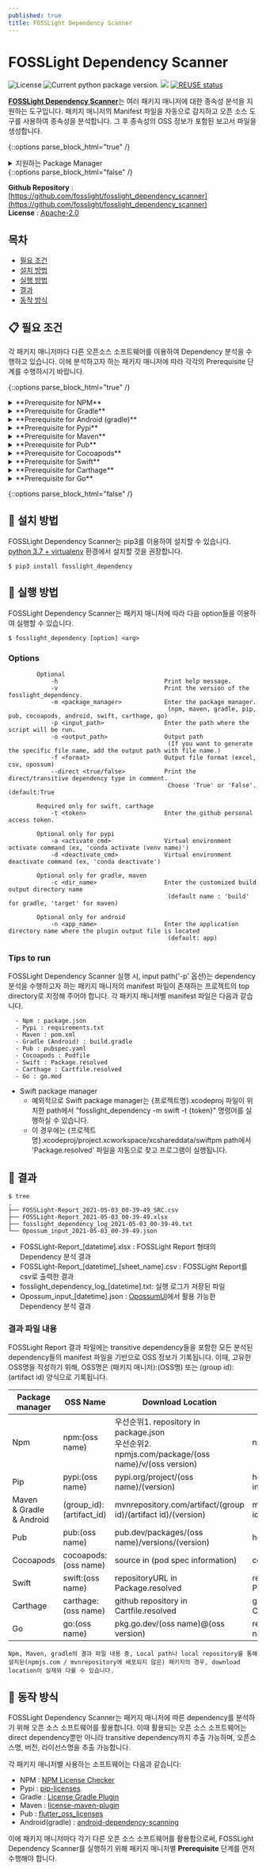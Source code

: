 ```yaml
---
published: true
title: FOSSLight Dependency Scanner
---
```

# FOSSLight Dependency Scanner

<img src="https://img.shields.io/pypi/l/fosslight_dependency" alt="License" /> <img src="https://img.shields.io/pypi/v/fosslight_dependency" alt="Current python package version." /> <img src="https://img.shields.io/pypi/pyversions/fosslight_dependency" /> [![REUSE status](https://api.reuse.software/badge/github.com/fosslight/fosslight_dependency_scanner)](https://api.reuse.software/info/github.com/fosslight/fosslight_dependency_scanner)
    
[**FOSSLight Dependency Scanner**](https://github.com/fosslight/fosslight_dependency_scanner)는 여러 패키지 매니저에 대한 종속성 분석을 지원하는 도구입니다. 패키지 매니저의 Manifest 파일을 자동으로 감지하고 오픈 소스 도구를 사용하여 종속성을 분석합니다. 그 후 종속성의 OSS 정보가 포함된 보고서 파일을 생성합니다. 

{::options parse_block_html="true" /}
<details>
<summary markdown="span">지원하는 Package Manager</summary>
- [Gradle](https://gradle.org/) (Java/Android)
- [Maven](http://maven.apache.org/) (Java)
- [NPM](https://www.npmjs.com/) (Node.js)
- [PIP](https://pip.pypa.io/) (Python)
- [Pub](https://pub.dev/) (Dart with flutter)
- [Cocoapods](https://cocoapods.org/) (Swift/Obj-C)
- [Swift](https://swift.org/package-manager/) (Swift)
- [Carthage](https://github.com/Carthage/Carthage) (Carthage)
- [Go](https://pkg.go.dev/) (Go)
</details>
{::options parse_block_html="false" /}

**Github Repository** : [https://github.com/fosslight/fosslight_dependency_scanner](https://github.com/fosslight/fosslight_dependency_scanner)  
**License** : [Apache-2.0](https://github.com/fosslight/fosslight_dependency_scanner/blob/main/LICENSE)

## 목차
  - [필요 조건](#-필요-조건)
  - [설치 방법](#-설치-방법)
  - [실행 방법](#-실행-방법)
  - [결과](#-결과)
  - [동작 방식](#-동작-방식)


## 📋 필요 조건
각 패키지 매니저마다 다른 오픈소스 소프트웨어를 이용하여 Dependency 분석을 수행하고 있습니다. 이에 분석하고자 하는 패키지 매니저에 따라 각각의 Prerequisite 단계를 수행하시기 바랍니다.

{::options parse_block_html="true" /}
<details>
<summary markdown="span">**Prerequisite for NPM**</summary>
1. Npm dependency 분석을 수행하기 위해 NPM License Checker를 설치합니다.
```
$ npm install -g license-checker
```
 > license-checker를 전역 패키지로 설치하기 위해서는, 반드시 '-g' option을 추가해 주어야 합니다. 만약 'sudo' 권한이 없는 경우, 다음 명령어를 통해 전역 모듈이 설치되는 기본 path를 변경하여 이용하실 수 있습니다.
```
$ npm set prefix ~/.npm
$ PATH=~/.npm/bin:$PATH
```

2. dependency를 설치하기 위해 다음 명령어를 실행합니다. (optional)
```
$ npm install
```
 > 아래 케이스 중 해당하는 경우, 이 단계는 skip 가능합니다.
 > - package.json 파일이 input directory에 존재하는 경우 : FOSSLight Dependency Scanner에서 자동으로 패키지 설치하여 실행 가능합니다.
 > - 이미 dependency들이 설치된 node_modules 디렉토리가 존재하는 경우 : node_modules폴더가 존재하는 path를 input directory로 설정하여 실행 가능합니다.
</details>

<details>
<summary markdown="span">**Prerequisite for Gradle**</summary>
1. 'build.gradle' 파일에 License Gradle Plugin을 추가합니다.
```
plugins {
    id 'com.github.hierynomus.license' version '0.15.0'
}
downloadLicenses {
    includeProjectDependencies = true
    dependencyConfiguration = 'runtimeClasspath'
}
```
 > 사용하는 gradle 버전이 4.6 또는 더 낮은 버전인 경우에는, dependencyConfiguration에 'runtimeClasspath' 대신 'runtime'을 추가합니다.

2. 'downloadLicenses' task를 실행합니다.
```
$ gradlew downloadLicenses
```
</details>

<details>
<summary markdown="span">**Prerequisite for Android (gradle)**</summary>
1. 'build.gradle' 파일에 android-dependency-scanning Plugin을 추가합니다.
```
buildscript {
    repositories {
        mavenCentral()
    }
    dependencies {
        classpath 'org.fosslight:android-dependency-scanning:1.0.0'
    }
}
```

2. 플러그인이 적용되는 app 디렉토리 내에 위치한 build.gradle 파일 내에 다음과 같이 추가합니다. 
```
apply plugin: 'org.fosslight'
```

3. 'generateLicenseTxt' task를 실행합니다.
```
$ gradlew generateLicenseTxt
```
</details>

<details>
<summary markdown="span">**Prerequisite for Pypi**</summary>
```tip
- 시스템 내 전역으로 설치된 파이썬 dependency로부터 분석하고자 하는 프로젝트 dependency를 분리하기 위해 가상환경을 설정하여 이용하기를 권장합니다.
- 만약 input path내 requirements.txt가 존재한다면, FOSSLight Dependency Scanner가 자동으로 dependency 설치하여 분석 실행 가능하므로, prerequisite단계는 skip합니다.
```

1. 가상환경을 생성하고 활성화합니다.
```
// virtualenv example
$ virtualenv -p /usr/bin/python3.7 venv
$ source venv/bin/activate
// conda example
$ conda create --name {venv name}
$ conda activate {venv name}
```
2. 가상환경 내 분석하고자 하는 프로젝트에서 사용된 패키지를 설치합니다.
3. FOSSLight Dependency Scanner 실행 시, '-a', '-d' 옵션을 이용하여 해당 가상환경 activate, deactivate 명령어를 추가합니다.
</details>

<details>
<summary markdown="span">**Prerequisite for Maven**</summary>
```tip
Maven의 경우, input directory에 pom.xml 파일이 존재하는 경우, plugin 추가 및 실행을 FOSSLight Dependency Scanner 내부에서 자동으로 수행하므로 다음은 skip하셔도 됩니다.
```
<ol>
<li>pom.xml 파일에 license-maven-plugin을 추가합니다.</li>
<pre>
&lt;project&gt;
  ...
  &lt;build&gt;
  ...
    &lt;plugins&gt;
    ...
      &lt;plugin&gt;
        &lt;groupId&gt;org.codehaus.mojo&lt;/groupId&gt;
        &lt;artifactId&gt;license-maven-plugin&lt;/artifactId&gt;
        &lt;version&gt;2.0.0&lt;/version&gt;
        &lt;executions&gt;
          &lt;execution&gt;
            &lt;id&gt;aggregate-download-licenses&lt;/id&gt;
            &lt;goals&gt;
              &lt;goal&gt;aggregate-download-licenses&lt;/goal&gt;
            &lt;/goals&gt;
          &lt;/execution&gt;
        &lt;/executions&gt;
      &lt;/plugin&gt;
    &lt;/plugins&gt;
    ...
  &lt;/build&gt;
  ...
&lt;/project&gt;
</pre>

<li>license-maven-plugin task를 실행합니다.</li>
<pre>
$ mvnw license:aggregate-download-licenses
</pre>
</ol>
</details>

<details>
<summary markdown="span">**Prerequisite for Pub**</summary>
> FOSSLight Dependency Scanner 실행하는 환경에서 flutter pub 명령어 사용 가능하지 않은 경우,  flutter pub 사용 가능한 환경에서 미리 아래 과정을 수행하시기 바랍니다.
1. pubspec.yaml 파일 내 dev_dependencies에 flutter_oss_licenses 2.0.1버전을 추가합니다. (optional)
```
dev_dependencies:
  flutter_oss_licenses: ^2.0.1
```
2. 다음 명령어를 통해 flutter_oss_licenses를 실행합니다. (optional)
```
$ flutter pub get
$ flutter pub deps --no-dev > tmp_no_deps_result.txt
$ flutter pub run flutter_oss_licenses:generate.dart -o tmp_flutter_oss_licenses.json --json
```
3. 2번 수행 결과에서 생성된 파일이 존재하는 path에서 FOSSLight Dependency Scanner를 실행합니다.
</details>

<details>
<summary markdown="span">**Prerequisite for Cocoapods**</summary>
1. Podfile을 통해 pod package를 설치합니다.
```
$ pod install
```
</details>

<details>
<summary markdown="span">**Prerequisite for Swift**</summary>
1. Github personal access token을 생성하여 FOSSLight Dependency Scanner 실행 시 '-t' 파라미터로 사용합니다. 이 토큰은 Github repository의 license정보를 가져오기 위해 Github API를 사용하기 위해 필요합니다.
Token생성 방법은 [Github docs 가이드](https://docs.github.com/en/github/authenticating-to-github/keeping-your-account-and-data-secure/creating-a-personal-access-token)를 참조하시기 바랍니다.
</details>

<details>
<summary markdown="span">**Prerequisite for Carthage**</summary>
1. 다음과 같이 패키지 설치 명령어를 수행하여 'Cartfile.resolved' 파일을 생성합니다.
```
$ carthage update
```
2. Github personal access token을 생성하여 FOSSLight Dependency Scanner 실행 시 '-t' 파라미터로 사용합니다. 이 토큰은 Github repository의 license정보를 가져오기 위해 Github API를 사용하기 위해 필요합니다.
Token생성 방법은 [Github docs 가이드](https://docs.github.com/en/github/authenticating-to-github/keeping-your-account-and-data-secure/creating-a-personal-access-token)를 참조하시기 바랍니다.
</details>

<details>
<summary markdown="span">**Prerequisite for Go**</summary>
```tip
Go의 경우, go module에 한해 dependency 분석을 지원합니다. FOSSLight Dependency Scanner 내부에서 자동으로 'go list -m all' 명령어를 수행하여 dependency 목록을 얻은 뒤, license, repository와 같은 오픈소스 정보를 취합하고 있습니다. 이에 별도의 prerequisite단계없이, 바로 fosslight_dependency 명령어 실행하여 이용하실 수 있습니다.
```
</details>

{::options parse_block_html="false" /}

## 🎉 설치 방법

FOSSLight Dependency Scanner는 pip3를 이용하여 설치할 수 있습니다.     
[python 3.7 + virtualenv](etc/guide_virtualenv.md) 환경에서 설치할 것을 권장합니다.

```
$ pip3 install fosslight_dependency
```


## 🚀 실행 방법

FOSSLight Dependency Scanner는 패키지 매니저에 따라 다음 option들을 이용하여 실행할 수 있습니다.

```
$ fosslight_dependency [option] <arg>
```
### Options
```
        Optional
            -h                              Print help message.
            -v                              Print the version of the fosslight_dependency.
            -m <package_manager>            Enter the package manager.
                                             (npm, maven, gradle, pip, pub, cocoapods, android, swift, carthage, go)
            -p <input_path>                 Enter the path where the script will be run.
            -o <output_path>                Output path
                                             (If you want to generate the specific file name, add the output path with file name.)
            -f <format>                     Output file format (excel, csv, opossum)
            --direct <true/false>           Print the direct/transitive dependency type in comment.
                                             Choose 'True' or 'False'. (default:True

        Required only for swift, carthage
            -t <token>                      Enter the github personal access token.

        Optional only for pypi
            -a <activate_cmd>               Virtual environment activate command (ex, 'conda activate (venv name)')
            -d <deactivate_cmd>             Virtual environment deactivate command (ex, 'conda deactivate')

        Optional only for gradle, maven
            -c <dir_name>                   Enter the customized build output directory name
                                             (default name : 'build' for gradle, 'target' for maven)

        Optional only for android
            -n <app_name>                   Enter the application directory name where the plugin output file is located
                                             (default: app)
```

### Tips to run
FOSSLight Dependency Scanner 실행 시, input path('-p' 옵션)는 dependency 분석을 수행하고자 하는 패키지 매니저의 manifest 파일이 존재하는 프로젝트의 top directory로 지정해 주어야 합니다.
각 패키지 매니저별 manifest 파일은 다음과 같습니다.
```
  - Npm : package.json
  - Pypi : requirements.txt
  - Maven : pom.xml
  - Gradle (Android) : build.gradle
  - Pub : pubspec.yaml
  - Cocoapods : Podfile
  - Swift : Package.resolved
  - Carthage : Cartfile.resolved
  - Go : go.mod
```

- Swift package manager
  - 예외적으로 Swift package manager는 {프로젝트명}.xcodeproj 파일이 위치한 path에서 "fosslight_dependency -m swift -t {token}" 명령어를 실행하실 수 있습니다.
  - 이 경우에는 {프로젝트명}.xcodeproj/project.xcworkspace/xcshareddata/swiftpm path에서 'Package.resolved' 파일을 자동으로 찾고 프로그램이 실행됩니다.

## 📁 결과
```
$ tree
.
├── FOSSLight-Report_2021-05-03_00-39-49_SRC.csv
├── FOSSLight-Report_2021-05-03_00-39-49.xlsx
├── fosslight_dependency_log_2021-05-03_00-39-49.txt
└── Opossum_input_2021-05-03_00-39-49.json
```
- FOSSLight-Report_[datetime].xlsx : FOSSLight Report 형태의 Dependency 분석 결과
- FOSSLight-Report_[datetime]_[sheet_name].csv : FOSSLight Report를 csv로 출력한 결과
- fosslight_dependency_log_[datetime].txt: 실행 로그가 저장된 파일
- Opossum_input_[datetime].json : [OpossumUI](https://github.com/opossum-tool/OpossumUI)에서 활용 가능한 Dependency 분석 결과

### 결과 파일 내용
FOSSLight Report 결과 파일에는 transitive dependency들을 포함한 모든 분석된 dependency들의 manifest 파일을 기반으로 OSS 정보가 기록됩니다.
이때, 고유한 OSS명을 작성하기 위해, OSS명은 (패키지 매니저):(OSS명) 또는 (group id):(artifact id) 양식으로 기록됩니다.

| Package manager                | OSS Name                 | Download Location                                                                                  | Homepage                                            |
| ------------------------------ | ------------------------ | -------------------------------------------------------------------------------------------------- | --------------------------------------------------- |
| Npm                            | npm:(oss name)           | 우선순위1. repository in package.json <br> 우선순위2. npmjs.com/package/(oss name)/v/(oss version) | npmjs.com/package/(oss name)                        |
| Pip                            | pypi:(oss name)          | pypi.org/project/(oss name)/(version)                                                              | homepage in (pip show) information                  |
| Maven<br>& Gradle<br>& Android | (group_id):(artifact_id) | mvnrepository.com/artifact/(group id)/(artifact id)/(version)                                      | mvnrepository.com/artifact/(group id)/(artifact id) |
| Pub                            | pub:(oss name)           | pub.dev/packages/(oss name)/versions/(version)                                                     | homepage in (pub information)                       |
| Cocoapods                      | cocoapods:(oss name)     | source in (pod spec information)                                                                   | cocoapods.org/pods/(oss name)                            |
| Swift                      | swift:(oss name)     | repositoryURL in Package.resolved                                                                   | repositoryURL in Package.resolved                            |
| Carthage                      | carthage:(oss name)     | github repository in Cartfile.resolved                                                                   | github repository in Cartfile.resolved                            |
| Go                      | go:(oss name)     | pkg.go.dev/(oss name)@(oss version)                                                                   | repository in pkg.go.dev/(oss name)@(oss version)                        |

```warning
Npm, Maven, gradle의 결과 파일 내용 중, Local path나 local repository를 통해 설치된(npmjs.com / mvnrepository에 배포되지 않은) 패키지의 경우, download location이 실제와 다를 수 있습니다.
```

## 🧐 동작 방식
FOSSLight Dependency Scanner는 패키지 매니저에 따른 dependency를 분석하기 위해 오픈 소스 소프트웨어를 활용합니다. 이때 활용되는 오픈 소스 소프트웨어는 direct dependency뿐만 아니라 transitive dependency까지 추출 가능하며, 오픈소스명, 버전, 라이선스명을 추출 가능합니다.

각 패키지 매니저별 사용하는 소프트웨어는 다음과 같습니다:

- NPM : [NPM License Checker](https://github.com/davglass/license-checker)
- Pypi : [pip-licenses](https://github.com/raimon49/pip-licenses)
- Gradle : [License Gradle Plugin](https://github.com/hierynomus/license-gradle-plugin)
- Maven : [license-maven-plugin](https://github.com/mojohaus/license-maven-plugin)
- Pub : [flutter_oss_licenses](https://github.com/espresso3389/flutter_oss_licenses)
- Android(gradle) : [android-dependency-scanning](https://github.com/fosslight/android-dependency-scanning)

이에 패키지 매니저마다 각기 다른 오픈 소스 소프트웨어를 활용함으로써, FOSSLight Dependency Scanner를 실행하기 위해 패키지 매니저별 **Prerequisite** 단계를 먼저 수행해야 합니다.
